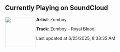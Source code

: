 ## Currently Playing on SoundCloud

[<img align="left" width="100" src="https://i1.sndcdn.com/artworks-mRkdiAl5AEfwH8ZT-2Qkcvg-t500x500.png">](https://soundcloud.com/zomboy/zomboy-royal-blood)

**Artist**: Zomboy 

**Track**: Zomboy - Royal Blood

Last updated at 6/25/2025, 8:38:35 AM
